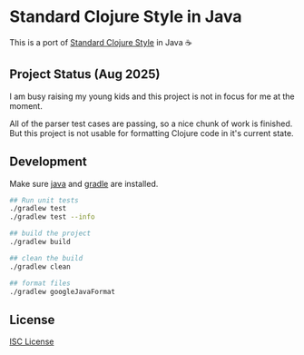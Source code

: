 # Standard Clojure Style in Java

This is a port of [Standard Clojure Style] in Java ☕

[Standard Clojure Style]:https://github.com/oakmac/standard-clojure-style-js

## Project Status (Aug 2025)

I am busy raising my young kids and this project is not in focus for me at the moment.

All of the parser test cases are passing, so a nice chunk of work is finished. But this project is not usable for formatting Clojure code in it's current state.

## Development

Make sure [java] and [gradle] are installed.

```sh
## Run unit tests
./gradlew test
./gradlew test --info

## build the project
./gradlew build

## clean the build
./gradlew clean

## format files
./gradlew googleJavaFormat
```

[java]:https://openjdk.org/
[gradle]:https://gradle.org/

## License

[ISC License](LICENSE.md)
